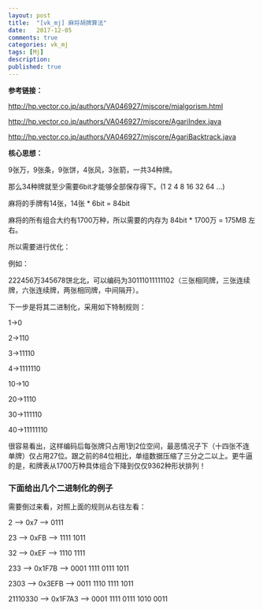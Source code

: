 ```yaml
---
layout: post
title:  "[vk_mj] 麻将胡牌算法"
date:   2017-12-05
comments: true
categories: vk_mj
tags: [Mj]
description:
published: true
---
```


**参考链接：**

http://hp.vector.co.jp/authors/VA046927/mjscore/mjalgorism.html

http://hp.vector.co.jp/authors/VA046927/mjscore/AgariIndex.java

http://hp.vector.co.jp/authors/VA046927/mjscore/AgariBacktrack.java

**核心思想：**

9张万，9张条，9张饼，4张风，3张箭，一共34种牌。

那么34种牌就至少需要6bit才能够全部保存得下。(1 2 4 8 16 32 64 ...)

麻将的手牌有14张，14张 * 6bit = 84bit

麻将的所有组合大约有1700万种，所以需要的内存为 84bit * 1700万 = 175MB 左右。

所以需要进行优化：

例如：

222456万345678饼北北，可以编码为30111011111102（三张相同牌，三张连续牌，六张连续牌，两张相同牌，中间隔开）。

下一步是将其二进制化，采用如下特制规则：

1→0

2→110

3→11110

4→1111110

10→10

20→1110

30→111110

40→11111110

很容易看出，这样编码后每张牌只占用1到2位空间，最恶情况子下（十四张不连单牌）仅占用27位。跟之前的84位相比，单组数据压缩了三分之二以上。更牛逼的是，和牌表从1700万种具体组合下降到仅仅9362种形状排列！

### 下面给出几个二进制化的例子

需要倒过来看，对照上面的规则从右往左看：

2 --> 0x7 --> 0111

23 --> 0xFB --> 1111 1011

32 --> 0xEF --> 1110 1111

233 --> 0x1F7B --> 0001 1111 0111 1011

2303 --> 0x3EFB --> 0011 1110 1111 1011

21110330 --> 0x1F7A3 --> 0001 1111 0111 1010 0011
